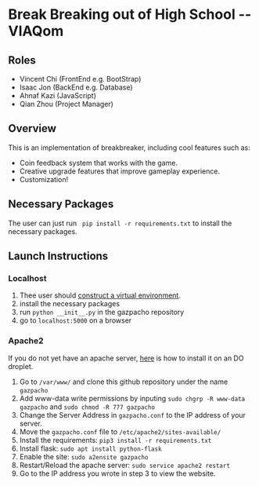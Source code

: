 # Break Breaking out of High School  -- VIAQom

## Roles
- Vincent Chi (FrontEnd e.g. BootStrap)
- Isaac Jon (BackEnd e.g. Database)
- Ahnaf Kazi (JavaScript)
- Qian Zhou (Project Manager)

## Overview

This is an implementation of breakbreaker, including cool features such as:
- Coin feedback system that works with the game.
- Creative upgrade features that improve gameplay experience.
- Customization!

## Necessary Packages

The user can just run 
` pip install -r requirements.txt`
to install the necessary packages. 

## Launch Instructions

### Localhost

1. Thee user should [construct a virtual environment](https://packaging.python.org/guides/installing-using-pip-and-virtual-environments/). 
2. install the necessary packages
3. run `python __init__.py` in the gazpacho repository
4. go to `localhost:5000` on a browser


### Apache2

If you do not yet have an apache server, [here](https://www.digitalocean.com/community/tutorials/how-to-install-linux-apache-mysql-php-lamp-stack-ubuntu-18-04) is how to install it on an DO droplet. 

1. Go to `/var/www/` and clone this github repository under the name `gazpacho`
2. Add www-data write permissions by inputing `sudo chgrp -R www-data gazpacho` and `sudo chmod -R 777 gazpacho`
3. Change the Server Address in `gazpacho.conf` to the IP address of your server.
4. Move the  `gazpacho.conf` file to `/etc/apache2/sites-available/`
5. Install the requirements: `pip3 install -r requirements.txt`
6. Install flask: `sudo apt install python-flask`
7. Enable the site: `sudo a2ensite gazpacho`
8. Restart/Reload the apache server: `sudo service apache2 restart`
9. Go to the IP address you wrote in step 3 to view the website.
